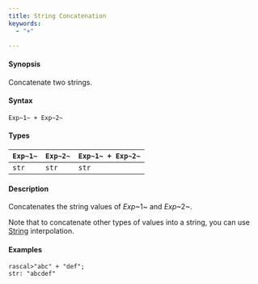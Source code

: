 ```yaml
---
title: String Concatenation
keywords:
  - "+"

---
```


#### Synopsis

Concatenate two strings.

#### Syntax

`Exp~1~ + Exp~2~`

#### Types


| `Exp~1~` | `Exp~2~` | `Exp~1~ + Exp~2~`  |
| --- | --- | --- |
| `str`     | `str`     | `str`                |


#### Description

Concatenates the string values of _Exp_~1~ and _Exp_~2~.

Note that to concatenate other types of values into a string, you can use [String](../../../../../Rascal/Expressions/Values/String/) interpolation.

#### Examples


```rascal-shell 
rascal>"abc" + "def";
str: "abcdef"
```


